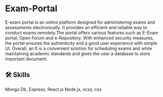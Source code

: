 # Exam-Portal
E-exam portal is an online platform designed for administering exams and assessments electronically. It provides an efficient and reliable way to conduct exams remotely.The portal offers various features such as E-Exam portal, Open Forum and e-Repository. With enhanced security measures, the portal ensures the authenticity and a good user experience with simple
UI. Overall, an It is a convenient solution for scheduling exams and while maintaining academic standards and gives the user a database to store important document.

## 🛠 Skills
Mongo Db, Express, React.js Node.js, scss, css
